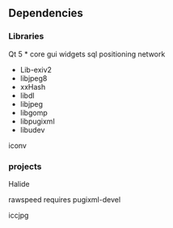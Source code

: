 ## Dependencies

### Libraries

Qt 5
    * core gui widgets sql positioning network

- Lib-exiv2
- libjpeg8
- xxHash
- libdl
- libjpeg
- libgomp
- libpugixml
- libudev

iconv

### projects

Halide

rawspeed
    requires pugixml-devel

iccjpg

